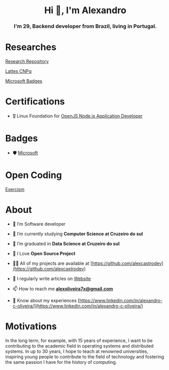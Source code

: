 <h1 align="center">Hi 👋, I'm Alexandro</h1>
<h3 align="center">I'm 29, Backend developer from Brazil, living in Portugal.</h3>

# Researches

[Research Repository](https://github.com/orgs/castro-research/repositories)

[Lattes CNPq](http://lattes.cnpq.br/1863740377850706)

[Microsoft Badges](https://learn.microsoft.com/en-us/users/alexcastrodev/)

# Certifications 

- 🎖️ Linux Foundation for [OpenJS Node.js Application Developer](https://www.credly.com/badges/9167e958-1ad1-4f17-a756-cacd0681c3c4/public_url)

# Badges

- 🛡️ [Microsoft](https://learn.microsoft.com/en-us/users/alexcastrodev)

# Open Coding

[Exercism](https://exercism.org/profiles/AlexcastroDev)

# About

- 🔭 I’m Software developer

- 🌱 I’m currently studying **Computer Science at Cruzeiro do sul**

- 🌱 I’m graduated in **Data Science at Cruzeiro do sul**

- 💖 I Love **Open Source Project**

- 👨‍💻 All of my projects are available at [https://github.com/alexcastrodev](https://github.com/alexcastrodev)

- 📝 I regularly write articles on [Website](https://alexandrocastro.dev.br)

- 📫 How to reach me **alexoliveira7x@gmail.com**

- 📄 Know about my experiences [https://www.linkedin.com/in/alexandro-c-oliveira/](https://www.linkedin.com/in/alexandro-c-oliveira/)

# Motivations

In the long term, for example, with 15 years of experience, I want to be contributing to the academic field in operating systems and distributed systems. In up to 30 years, I hope to teach at renowned universities, inspiring young people to contribute to the field of technology and fostering the same passion I have for the history of computing.

